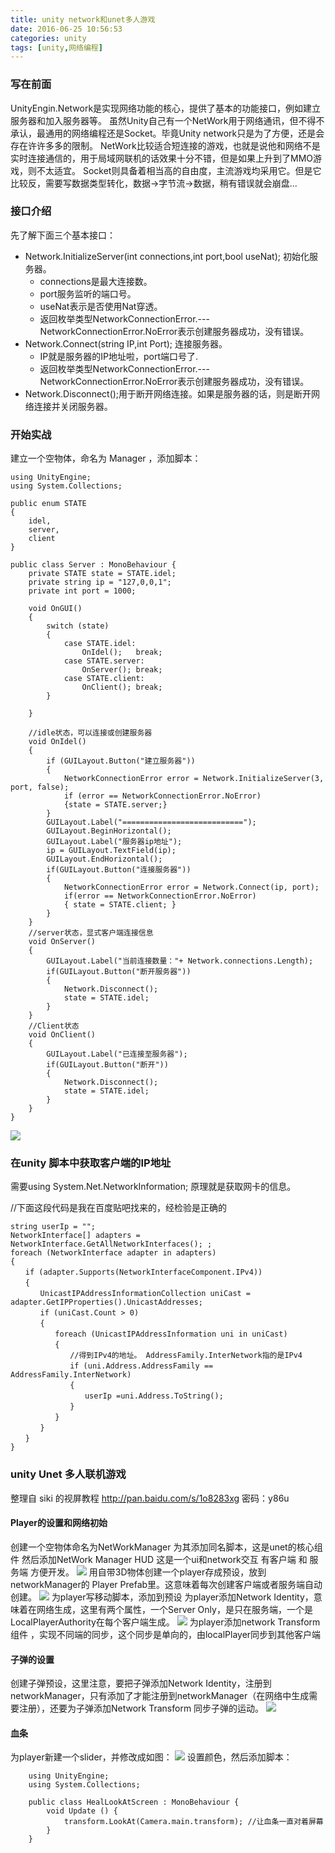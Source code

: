 ```yaml
---
title: unity network和unet多人游戏
date: 2016-06-25 10:56:53
categories: unity
tags: [unity,网络编程]
---
```


### 写在前面
UnityEngin.Network是实现网络功能的核心，提供了基本的功能接口，例如建立服务器和加入服务器等。
虽然Unity自己有一个NetWork用于网络通讯，但不得不承认，最通用的网络编程还是Socket。毕竟Unity network只是为了方便，还是会存在许许多多的限制。
NetWork比较适合短连接的游戏，也就是说他和网络不是实时连接通信的，用于局域网联机的话效果十分不错，但是如果上升到了MMO游戏，则不太适宜。
Socket则具备着相当高的自由度，主流游戏均采用它。但是它比较反，需要写数据类型转化，数据->字节流->数据，稍有错误就会崩盘...
<!-- more -->
### 接口介绍
先了解下面三个基本接口：

* Network.InitializeServer(int connections,int port,bool useNat); 初始化服务器。
  * connections是最大连接数。
  * port服务监听的端口号。
  * useNat表示是否使用Nat穿透。
  * 返回枚举类型NetworkConnectionError.---NetworkConnectionError.NoError表示创建服务器成功，没有错误。
* Network.Connect(string IP,int Port); 连接服务器。
  * IP就是服务器的IP地址啦，port端口号了.
  * 返回枚举类型NetworkConnectionError.---NetworkConnectionError.NoError表示创建服务器成功，没有错误。
* Network.Disconnect();用于断开网络连接。如果是服务器的话，则是断开网络连接并关闭服务器。
  <br>
### 开始实战
建立一个空物体，命名为 Manager ，添加脚本：

    using UnityEngine;
    using System.Collections;
    
    public enum STATE
    {
        idel,
        server,
        client
    }
    
    public class Server : MonoBehaviour {
        private STATE state = STATE.idel;
        private string ip = "127,0,0,1";
        private int port = 1000;
    
        void OnGUI()
        {
            switch (state)
            {
                case STATE.idel:
                    OnIdel();   break;
                case STATE.server:
                    OnServer(); break;
                case STATE.client:
                    OnClient(); break;
            }
    
        }
    
        //idle状态，可以连接或创建服务器
        void OnIdel()
        {
            if (GUILayout.Button("建立服务器"))
            {
                NetworkConnectionError error = Network.InitializeServer(3, port, false);
                if (error == NetworkConnectionError.NoError)
                {state = STATE.server;}
            }
            GUILayout.Label("===========================");
            GUILayout.BeginHorizontal();
            GUILayout.Label("服务器ip地址");
            ip = GUILayout.TextField(ip);
            GUILayout.EndHorizontal();
            if(GUILayout.Button("连接服务器"))
            {
                NetworkConnectionError error = Network.Connect(ip, port);
                if(error == NetworkConnectionError.NoError)
                { state = STATE.client; }
            }
        }
        //server状态，显式客户端连接信息
        void OnServer()
        {
            GUILayout.Label("当前连接数量："+ Network.connections.Length);
            if(GUILayout.Button("断开服务器"))
            {
                Network.Disconnect();
                state = STATE.idel;
            }
        }
        //Client状态
        void OnClient()
        {
            GUILayout.Label("已连接至服务器");
            if(GUILayout.Button("断开"))
            {
                Network.Disconnect();
                state = STATE.idel;
            }
        }
    }

![](http://ojynuthay.bkt.clouddn.com/unityNetWork.png)



### 在unity 脚本中获取客户端的IP地址

需要using System.Net.NetworkInformation;
原理就是获取网卡的信息。

//下面这段代码是我在百度贴吧找来的，经检验是正确的

    string userIp = "";
    NetworkInterface[] adapters = NetworkInterface.GetAllNetworkInterfaces(); ;
    foreach (NetworkInterface adapter in adapters)
    {
    　　if (adapter.Supports(NetworkInterfaceComponent.IPv4))
    　　{
    　　　　UnicastIPAddressInformationCollection uniCast = adapter.GetIPProperties().UnicastAddresses;
    　　　　if (uniCast.Count > 0)
    　　　　{
    　　　　　　foreach (UnicastIPAddressInformation uni in uniCast)
    　　　　　　{
    　　　　　　　　//得到IPv4的地址。 AddressFamily.InterNetwork指的是IPv4
    　　　　　　　　if (uni.Address.AddressFamily == AddressFamily.InterNetwork)
    　　　　　　　　{
    　　　　　　　　　　userIp =uni.Address.ToString();
    　　　　　　　　}
    　　　　　　}
    　　　　}
    　　}
    }


### unity Unet 多人联机游戏

整理自 siki 的视屏教程 http://pan.baidu.com/s/1o8283xg 密码：y86u

#### Player的设置和网络初始
创建一个空物体命名为NetWorkManager 为其添加同名脚本，这是unet的核心组件 然后添加NetWork Manager HUD 这是一个ui和network交互 有客户端 和 服务端 方便开发。
![](http://ojynuthay.bkt.clouddn.com/unet%E5%A4%9A%E4%BA%BA%E8%81%94%E6%9C%BA%E6%B8%B8%E6%88%8F1.png)
用自带3D物体创建一个player存成预设，放到networkManager的 Player Prefab里。这意味着每次创建客户端或者服务端自动创建。
![](http://ojynuthay.bkt.clouddn.com/unet%E5%A4%9A%E4%BA%BA%E8%81%94%E6%9C%BA%E6%B8%B8%E6%88%8F2.png)
为player写移动脚本，添加到预设
为player添加Network Identity，意味着在网络生成，这里有两个属性，一个Server Only，是只在服务端，一个是LocalPlayerAuthority在每个客户端生成。
![](http://ojynuthay.bkt.clouddn.com/unet%E5%A4%9A%E4%BA%BA%E8%81%94%E6%9C%BA%E6%B8%B8%E6%88%8F3.png)
为player添加network Transform组件 ，实现不同端的同步，这个同步是单向的，由localPlayer同步到其他客户端

#### 子弹的设置
创建子弹预设，这里注意，要把子弹添加Network Identity，注册到networkManager，只有添加了才能注册到networkManager（在网络中生成需要注册），还要为子弹添加Network Transform 同步子弹的运动。
![](http://ojynuthay.bkt.clouddn.com/unet%E5%A4%9A%E4%BA%BA%E8%81%94%E6%9C%BA%E6%B8%B8%E6%88%8F3.png)
#### 血条
为player新建一个slider，并修改成如图：
![](http://ojynuthay.bkt.clouddn.com/unet%E5%A4%9A%E4%BA%BA%E8%81%94%E6%9C%BA%E6%B8%B8%E6%88%8F5.png)
设置颜色，然后添加脚本：

        using UnityEngine;
        using System.Collections;
        
        public class HealLookAtScreen : MonoBehaviour {
        	void Update () {
                transform.LookAt(Camera.main.transform); //让血条一直对着屏幕
        	}
        }